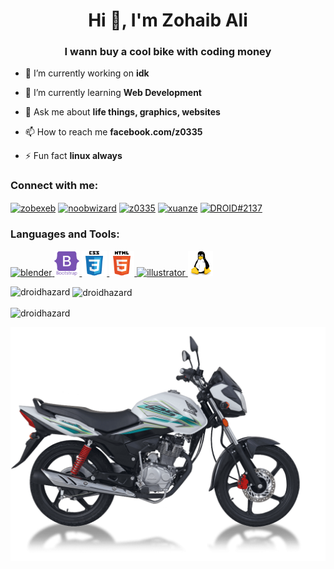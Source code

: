 <h1 align="center">Hi 👋, I'm Zohaib Ali</h1>
<h3 align="center">I wann buy a cool bike with coding money</h3>

- 🔭 I’m currently working on **idk**

- 🌱 I’m currently learning **Web Development**

- 💬 Ask me about **life things, graphics, websites**

- 📫 How to reach me **facebook.com/z0335**

- ⚡ Fun fact **linux always**

<h3 align="left">Connect with me:</h3>
<p align="left">
<a href="https://twitter.com/zobexeb" target="blank"><img align="center" src="https://raw.githubusercontent.com/rahuldkjain/github-profile-readme-generator/master/src/images/icons/Social/twitter.svg" alt="zobexeb" height="30" width="40" /></a>
<a href="https://stackoverflow.com/users/noobwizard" target="blank"><img align="center" src="https://raw.githubusercontent.com/rahuldkjain/github-profile-readme-generator/master/src/images/icons/Social/stack-overflow.svg" alt="noobwizard" height="30" width="40" /></a>
<a href="https://fb.com/z0335" target="blank"><img align="center" src="https://raw.githubusercontent.com/rahuldkjain/github-profile-readme-generator/master/src/images/icons/Social/facebook.svg" alt="z0335" height="30" width="40" /></a>
<a href="https://www.behance.net/xuanze" target="blank"><img align="center" src="https://raw.githubusercontent.com/rahuldkjain/github-profile-readme-generator/master/src/images/icons/Social/behance.svg" alt="xuanze" height="30" width="40" /></a>
<a href="https://discord.gg/DROID#2137" target="blank"><img align="center" src="https://raw.githubusercontent.com/rahuldkjain/github-profile-readme-generator/master/src/images/icons/Social/discord.svg" alt="DROID#2137" height="30" width="40" /></a>
</p>

<h3 align="left">Languages and Tools:</h3>
<p align="left"> <a href="https://www.blender.org/" target="_blank" rel="noreferrer"> <img src="https://download.blender.org/branding/community/blender_community_badge_white.svg" alt="blender" width="40" height="40"/> </a> <a href="https://getbootstrap.com" target="_blank" rel="noreferrer"> <img src="https://raw.githubusercontent.com/devicons/devicon/master/icons/bootstrap/bootstrap-plain-wordmark.svg" alt="bootstrap" width="40" height="40"/> </a> <a href="https://www.w3schools.com/css/" target="_blank" rel="noreferrer"> <img src="https://raw.githubusercontent.com/devicons/devicon/master/icons/css3/css3-original-wordmark.svg" alt="css3" width="40" height="40"/> </a> <a href="https://www.w3.org/html/" target="_blank" rel="noreferrer"> <img src="https://raw.githubusercontent.com/devicons/devicon/master/icons/html5/html5-original-wordmark.svg" alt="html5" width="40" height="40"/> </a> <a href="https://www.adobe.com/in/products/illustrator.html" target="_blank" rel="noreferrer"> <img src="https://www.vectorlogo.zone/logos/adobe_illustrator/adobe_illustrator-icon.svg" alt="illustrator" width="40" height="40"/> </a> <a href="https://www.linux.org/" target="_blank" rel="noreferrer"> <img src="https://raw.githubusercontent.com/devicons/devicon/master/icons/linux/linux-original.svg" alt="linux" width="40" height="40"/> </a> </p>

<p><img align="left" src="https://github-readme-stats.vercel.app/api/top-langs?username=droidhazard&show_icons=true&locale=en&layout=compact" alt="droidhazard" /></p>

<p>&nbsp;<img align="center" src="https://github-readme-stats.vercel.app/api?username=droidhazard&show_icons=true&locale=en" alt="droidhazard" /></p>

<p><img align="center" src="https://github-readme-streak-stats.herokuapp.com/?user=droidhazard&" alt="droidhazard" /></p>

<p><img align="center" src="https://raw.githubusercontent.com/droidhazard/droidhazard/main/bike8-white.png" alt="droidhazard" /></p>
